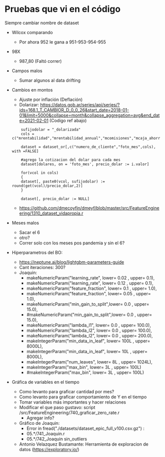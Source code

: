 # Pruebas que vi en el código


Siempre cambiar nombre de dataset

* Wilcox comparando 
    * Por ahora 952 le gana a 951-953-954-955
* 98X
    * 987_80 (Faltó correr)

* Campos malos 
    * Sumar algunos al data drifting

* Cambios en montos
    * Ajuste por inflación (Deflación)
    * Dolarizar: https://datos.gob.ar/series/api/series/?ids=168.1_T_CAMBIOR_D_0_0_26&start_date=2018-01-01&limit=5000&collapse=month&collapse_aggregation=avg&end_date=2021-02-01 (Codigo ref abajo)

    ```
        sufijodolar = "_dolarizada"
        cols = c("mrentabilidad","mrentabilidad_annual","mcomisiones","mcaja_ahorro")

        dataset = dataset_or[,c("numero_de_cliente","foto_mes",cols), with =FALSE]

        #agrego la cotizacion del dolar para cada mes
        dataset[dolares, on = 'foto_mes', precio_dolar := i.valor]

        for(vcol in cols)
        {
        dataset[, paste0(vcol, sufijodolar) := round(get(vcol)/precio_dolar,2)]
        }

        dataset[, precio_dolar := NULL]
    ```
    * https://github.com/dmecoyfin/dmeyf/blob/master/src/FeatureEngineering/1310_dataset_vidapropia.r


* Meses malos
    * Sacar el 6
    * otro?
    * Correr solo con los meses pos pandemia y sin el 6?

* Hiperparametros del BO:
    * https://neptune.ai/blog/lightgbm-parameters-guide
    * Cant iteraciones: 300?
    * Joaquin:
        *  makeNumericParam("learning_rate",    lower=    0.02 , upper=    0.1),
        *  makeNumericParam("learning_rate",    lower=    0.12 , upper=    0.1),
        *  makeNumericParam("feature_fraction", lower=    0.1  , upper=    1.0),
        *  makeNumericParam("feature_fraction", lower=    0.05 , upper=    1.0),
        *  makeNumericParam("min_gain_to_split",lower=    0.0  , upper= 15.0),
        *  #makeNumericParam("min_gain_to_split",lower=    0.0  , upper= 15.0),
        *  makeNumericParam("lambda_l1",        lower=    0.0  , upper= 100.0),
        *  makeNumericParam("lambda_l2",        lower=    0.0  , upper= 100.0),
        *  makeNumericParam("lambda_l2",        lower=    0.0  , upper= 200.0),
        *  makeIntegerParam("min_data_in_leaf", lower=  100L   , upper= 8000L),
        *  makeIntegerParam("min_data_in_leaf", lower=   10L   , upper= 8000L),
        *  makeIntegerParam("num_leaves",       lower=    8L   , upper= 1024L),
        *  makeIntegerParam("max_bin",          lower=    3L   , upper= 100L)
        *  #makeIntegerParam("max_bin",          lower=    3L   , upper= 100L)

* Gráfica de variables en el tiempo 
    * Como levanto para graficar cantidad por mes?
    * Como levanto para graficar comportamiento de Y en el tiempo
    * Tomar variables más importantes y hacer relaciones
    * Modificar el que paso gustavo: script /src/FeatureEngineering/740_graficar_zero_rate.r
        * Agregar info?
    * Gráfico de Joaquin: 
        * Error in fread("./datasets/dataset_epic_full_v100.csv.gz") : 
        * 05.*/741_Joaquin.r
        * 05.*/742_Joaquin sin_outliers
    * Antonio Velazquez Bustamante: Herramienta de exploracion de datos (https://exploratory.io/)